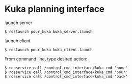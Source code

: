 # Kuka planning interface

launch server
```
$ roslaunch pour_kuka kuka_server.launch
```

launch client
```
$ roslaunch pour_kuka kuka_client.launch
```

From command line, type desired action:
```
$ rosservice call /control_cmd_interface/kuka_cmd 'home'
$ rosservice call /control_cmd_interface/kuka_cmd 'pour'
$ rosservice call /control_cmd_interface/kuka_cmd 'back'
```
